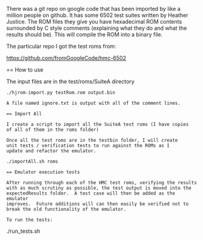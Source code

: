 There was a git repo on google code that has been imported by like
a million people on github.  It has some 6502 test suites written
by Heather Justice.  The ROM files they give you have hexadecimal
ROM contents surrounded by C style comments (explaining what they
do and what the results should be).  This will compile the ROM into
a binary file.

The particular repo I got the test roms from:

https://github.com/fromGoogleCode/hmc-6502

== How to use

The input files are in the test/roms/SuiteA directory
```
./hjrom-import.py testRom.rom output.bin

A file named ignore.txt is output with all of the comment lines.

== Import All

I create a script to import all the SuiteA test roms (I have copies
of all of them in the roms folder)

Once all the test roms are in the testbin folder, I will create
unit tests / verification tests to run against the ROMs as I 
update and refactor the emulator.

./importAll.sh roms

== Emulator execution tests

After running through each of the HMC test roms, verifying the results
with as much scrutiny as possible, the test output is moved into the
expectedResults folder.  A test case will then be added as the emulator
improves.  Future additions will can then easily be verified not to 
break the old functionality of the emulator.

To run the tests:

```
./run_tests.sh
```


